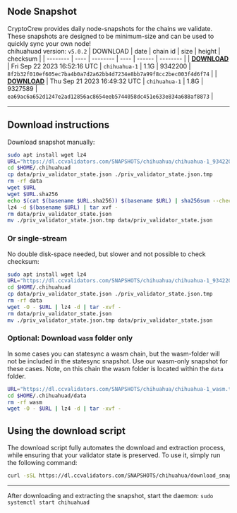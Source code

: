 ## Node Snapshot
CryptoCrew provides daily node-snapshots for the chains we validate. These snapshots are designed to be minimum-size and can be used to quickly sync your own node!  
chihuahuad version: `v5.0.2`
| DOWNLOAD | date | chain id | size | height | checksum |
| -------- | ---- | -------- | ---- | ------ | -------- |
| **[DOWNLOAD](https://dl.ccvalidators.com/SNAPSHOTS/chihuahua/chihuahua-1_9342200.tar.lz4)** | Fri Sep 22 2023 16:52:16 UTC | `chihuahua-1` | 1.1G | 9342200 | `8f2b32f010ef605ec7ba4b0a7d2a62bb4d7234e8bb7a99f8cc2bec003f4d6f74` |
| **[DOWNLOAD](https://dl.ccvalidators.com/SNAPSHOTS/chihuahua/chihuahua-1_9327589.tar.lz4)** | Thu Sep 21 2023 16:49:32 UTC | `chihuahua-1` | 1.8G | 9327589 | `ea69ac6a652d1247e2ad12856ac8654eeb5744058dc451e633e834a688af8873` |

---

## Download instructions
Download snapshot manually:
```sh
sudo apt install wget lz4
URL="https://dl.ccvalidators.com/SNAPSHOTS/chihuahua/chihuahua-1_9342200.tar.lz4"
cd $HOME/.chihuahuad
cp data/priv_validator_state.json ./priv_validator_state.json.tmp
rm -rf data
wget $URL
wget $URL.sha256
echo $(cat $(basename $URL.sha256)) $(basename $URL) | sha256sum --check
lz4 -d $(basename $URL) | tar xvf -
rm data/priv_validator_state.json
mv ./priv_validator_state.json.tmp data/priv_validator_state.json
```

### Or single-stream
No double disk-space needed, but slower and not possible to check checksum:
```sh
sudo apt install wget lz4
URL="https://dl.ccvalidators.com/SNAPSHOTS/chihuahua/chihuahua-1_9342200.tar.lz4"
cd $HOME/.chihuahuad
cp data/priv_validator_state.json ./priv_validator_state.json.tmp
rm -rf data
wget -O - $URL | lz4 -d | tar -xvf -
rm data/priv_validator_state.json
mv ./priv_validator_state.json.tmp data/priv_validator_state.json
```


### Optional: Download `wasm` folder only
In some cases you can statesync a wasm chain, but the wasm-folder will not be included in the statesync snapshot. Use our wasm-only snapshot for these cases. Note, on this chain the wasm folder is located within the `data` folder.
```sh
URL="https://dl.ccvalidators.com/SNAPSHOTS/chihuahua/chihuahua-1_wasm.tar.lz4"
cd $HOME/.chihuahuad/data
rm -rf wasm
wget -O - $URL | lz4 -d | tar -xvf -
```


## Using the download script

The download script fully automates the download and extraction process, while ensuring that your validator state is preserved. To use it, simply run the following command:
```sh
curl -sSL https://dl.ccvalidators.com/SNAPSHOTS/chihuahua/download_snapshot.sh | bash
```
---

After downloading and extracting the snapshot, start the daemon: `sudo systemctl start chihuahuad`

